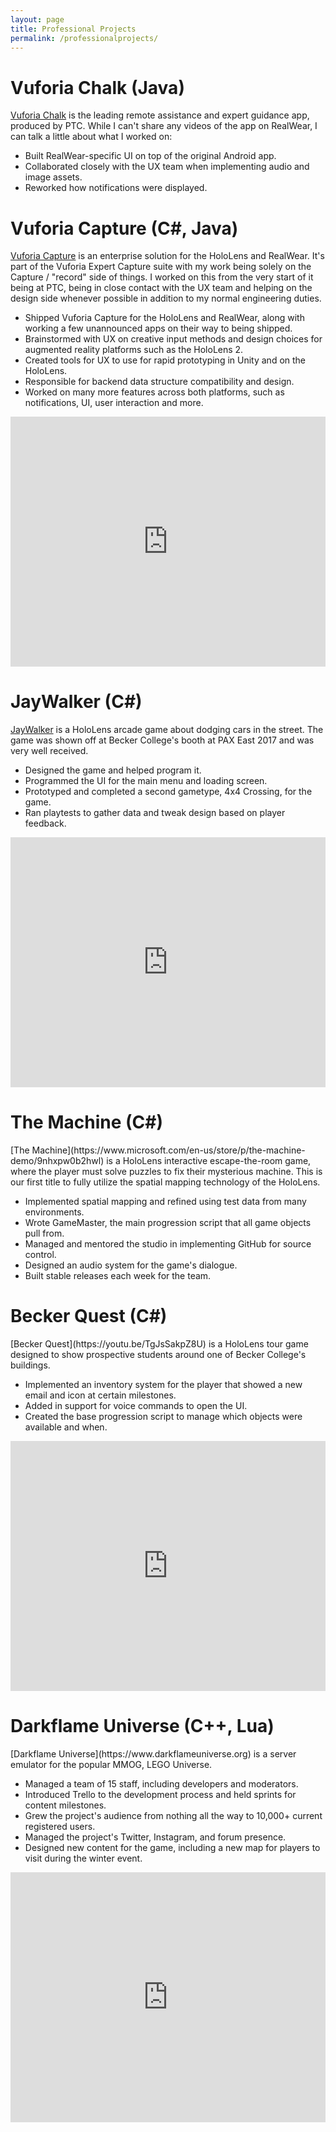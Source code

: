```yaml
---
layout: page
title: Professional Projects
permalink: /professionalprojects/
---
```


<p align="center"><h1>Vuforia Chalk (Java)</h1></p>

[Vuforia Chalk](https://chalk.vuforia.com/) is the leading remote assistance and expert guidance app, produced by PTC. While I can't share any videos of the app on RealWear, I can talk a little about what I worked on:

<ul>
 <li>Built RealWear-specific UI on top of the original Android app.</li>
 <li>Collaborated closely with the UX team when implementing audio and image assets.</li>
 <li>Reworked how notifications were displayed.</li>
</ul>


<p align="center"><h1>Vuforia Capture (C#, Java)</h1></p>

[Vuforia Capture](https://www.microsoft.com/en-us/p/vuforia-capture/9nnvljc9f5zl#activetab=pivot:overviewtab) is an enterprise solution for the HoloLens and RealWear. It's part of the Vuforia Expert Capture suite with my work being solely on the Capture / "record" side of things. I worked on this from the very start of it being at PTC, being in close contact with the UX team and helping on the design side whenever possible in addition to my normal engineering duties.

* Shipped Vuforia Capture for the HoloLens and RealWear, along with working a few unannounced apps on their way to being shipped.
* Brainstormed with UX on creative input methods and design choices for augmented reality platforms such as the HoloLens 2.
* Created tools for UX to use for rapid prototyping in Unity and on the HoloLens.
* Responsible for backend data structure compatibility and design.
* Worked on many more features across both platforms, such as notifications, UI, user interaction and more.



<iframe width="100%" height="400" src="https://www.youtube.com/embed/-uwCGA22iNM" frameborder="0" allowfullscreen></iframe>

<p align="center"><h1>JayWalker (C#)</h1></p>

[JayWalker](https://www.microsoft.com/en-us/store/p/jaywalker/9p76lxr8hhb0) is a HoloLens arcade game about dodging cars in the street.
The game was shown off at Becker College's booth at PAX East 2017 and was very well received.

* Designed the game and helped program it.
* Programmed the UI for the main menu and loading screen.
* Prototyped and completed a second gametype, 4x4 Crossing, for the game.
* Ran playtests to gather data and tweak design based on player feedback.

<iframe width="100%" height="400" src="https://www.youtube.com/embed/CqzG8A_SKpQ" frameborder="0" allowfullscreen></iframe>

<p align="center"><h1>The Machine (C#)</h1></p>
[The Machine](https://www.microsoft.com/en-us/store/p/the-machine-demo/9nhxpw0b2hwl) is a HoloLens interactive escape-the-room game, where the player must solve puzzles to fix their mysterious machine. This is our first title to fully utilize the spatial mapping technology of the HoloLens.

* Implemented spatial mapping and refined using test data from many environments.
* Wrote GameMaster, the main progression script that all game objects pull from.
* Managed and mentored the studio in implementing GitHub for source control.
* Designed an audio system for the game's dialogue.
* Built stable releases each week for the team.

<p align="center"><h1>Becker Quest (C#)</h1></p>
[Becker Quest](https://youtu.be/TgJsSakpZ8U) is a HoloLens tour game designed to show prospective students around one of Becker College's buildings.

* Implemented an inventory system for the player that showed a new email and icon at certain milestones.
* Added in support for voice commands to open the UI.
* Created the base progression script to manage which objects were available and when.

<iframe width="100%" height="400" src="https://www.youtube.com/embed/TgJsSakpZ8U" frameborder="0" allowfullscreen></iframe>

<p align="center"><h1>Darkflame Universe (C++, Lua)</h1></p>
[Darkflame Universe](https://www.darkflameuniverse.org) is a server emulator for the popular MMOG, LEGO Universe.

* Managed a team of 15 staff, including developers and moderators.
* Introduced Trello to the development process and held sprints for content milestones.
* Grew the project's audience from nothing all the way to 10,000+ current registered users.
* Managed the project's Twitter, Instagram, and forum presence.
* Designed new content for the game, including a new map for players to visit during the winter event.

<iframe width="100%" height="400" src="https://www.youtube.com/embed/8yRmKGVifF0" frameborder="0" allowfullscreen></iframe>
